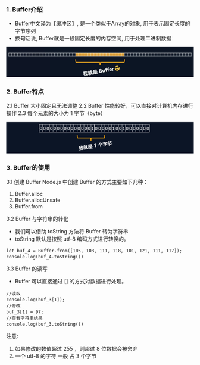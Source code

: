 ### 1. Buffer介绍
- Buffer中文译为【缓冲区】, 是一个类似于Array的对象, 用于表示固定长度的字节序列
- 换句话说, Buffer就是一段固定长度的内存空间, 用于处理二进制数据

![Buffer](/NodeJS/asset/images/Buffer.png "Buffer")

### 2. Buffer特点
2.1 Buffer 大小固定且无法调整
2.2 Buffer 性能较好，可以直接对计算机内存进行操作
2.3 每个元素的大小为 1 字节（byte）

![Buffer元素](/NodeJS/asset/images/Buffer元素.png "Buffer元素")


### 3. Buffer的使用
3.1 创建 Buffer
Node.js 中创建 Buffer 的方式主要如下几种：

1. Buffer.alloc
2. Buffer.allocUnsafe
3. Buffer.from


3.2 Buffer 与字符串的转化
- 我们可以借助 toString 方法将 Buffer 转为字符串
- toString 默认是按照 utf-8 编码方式进行转换的。
```
let buf_4 = Buffer.from([105, 108, 111, 118, 101, 121, 111, 117]);
console.log(buf_4.toString())
```

3.3 Buffer 的读写
- Buffer 可以直接通过 [] 的方式对数据进行处理。
```
//读取
console.log(buf_3[1]);
//修改
buf_3[1] = 97;
//查看字符串结果
console.log(buf_3.toString())
```

注意:
1. 如果修改的数值超过 255 ，则超过 8 位数据会被舍弃
2. 一个 utf-8 的字符 一般 占 3 个字节
